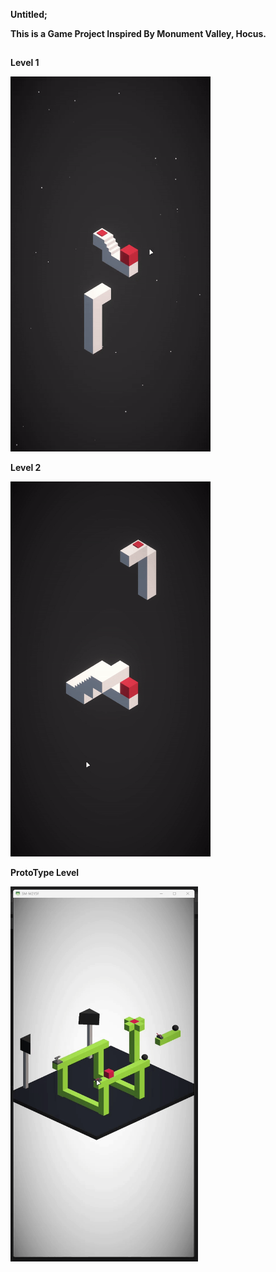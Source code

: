**Untitled;**

**This is a Game Project Inspired By Monument Valley, Hocus.**

##

**Level 1**

<img src= "Images/ezgif-5-437a95a28a.gif" width=320 height =600>

**Level 2**

<img src= "Images/ezgif-5-0cf5b8aaa2.gif" width=320 height =600>

**ProtoType Level**

<img src= "Images/PrototypeGameplay.gif" width=300 height =600>
